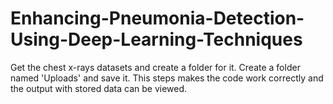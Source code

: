 # Enhancing-Pneumonia-Detection-Using-Deep-Learning-Techniques
Get the chest x-rays datasets and create a folder for it.
Create a folder named 'Uploads' and save it.
This steps makes the code work correctly and the output with stored data can be viewed. 
